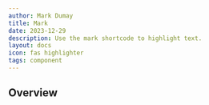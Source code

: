 ```yaml
---
author: Mark Dumay
title: Mark
date: 2023-12-29
description: Use the mark shortcode to highlight text.
layout: docs
icon: fas highlighter
tags: component
---
```


## Overview


